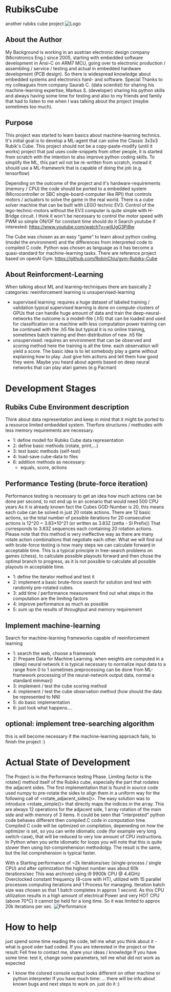 # RubiksCube
another rubiks cube project
![Logo](doc/logo.png)

## About the Author
My Background is working in an austrian electronic design company (Microtronics Eng.) since 2005, starting with embedded software development in Ansi-C on ARM7 MCU, going over to electronic production / assembling / service / testing and actual in embedded hardware development (PCB design). So there is widespread knowledge about embedded systems and electronics hard- and software. 
Special Thanks to my colleagues from company Saurab C. (data scientist) for sharing his machine-learning expertise, Markus S. (developer) sharing his python skills and always having some time for testing and also to my friends and family that had to listen to me when I was talking about the project (maybe sometimes too much).

## Purpose
This project was started to learn basics about machine-learning technics.
It's initial goal is to develop a ML-agent that can solve the Classic 3x3x3 Rubik's Cube.
This project should not be a copy-paste-modify (until it works) project that just uses code-snippets from other people, it is started from scratch with the intention to also improve python coding skills.
To simplify the ML, this part wil not be re-written from scratch, instead it should use a ML-framework that is capable of doing the job (e.g. tensorflow)

Depending on the outcome of the project and it's hardware-requirements (memory / CPU) the code should be ported to a embedded system (Microcontroller or SBC single-board-computer like RPI) that controls motors / actuators to solve the game in the real world. There is a cube solver machine that can be built with LEGO technic EV3. Control of the lego-technic-motors  without the EV3 computer is quite simple with H-Bridge circuit. I think it won't be necessary to control the motor speed with PWM so simple ON/OF for constant time should do it 
Search youtube if interested: https://www.youtube.com/watch?v=wilUgG3PjBw

The Cube was chosen as an easy "game" to learn about python coding. (model the environment) and the differences from interpreted code to compiled C code.
Python was chosen as language as it has become a quasi-standard for machine-learning tasks.
There are reference project based on openAI Gym: https://github.com/RobinChiu/gym-Rubiks-Cube

## About Reinforcment-Learning
When talking about ML and learning-techniques there are basically 2 categories:
reeinforcement learning is unsupervised-learning

* supervised learning: requires a huge dataset of labeled training / validation
    typical supervised learning is done on compute-clusters of GPUs that can handle huge amount of data and train the deep-neural-networks
	the outcome is a modell-file (.h5) that can be loaded and used for classification on a machine with less computation power
	training can be continued with the .h5 file but typical it is no online training, sometimes batch training and then distribution of new .h5 file
* unsupervised:  requires an environment that can be observed and scoring method
    here the training is all the time. each observation will yield a score.
	The basic idea is to let somebody play a game without explaining how to play. Just give him actions and tell them how good they were.
	Maybe you heard about agents based on deep neural networks that can play atari games (e.g Pacman)
	
# Development Stages

## Rubiks Cube Environment description
Think about data representation and keep in mind that it might be ported to a resource limited embedded system. Therfore structures / methodes with less memory requirements are necessary.
* 1: define modell for Rubiks Cube data representation
* 2: define basic methods (rotate, print,...)
* 3: test basic methods (self-test)
* 4: load-save cube-data to files
* 6: addition methods as necessary:
	* equals, score, actions

## Performance Testing (brute-force iteration)
Performance testing is necessary to get an idea how much actions can be done per second, to not end up in an scenario that would need 500 CPU years
As it is already known fact the Cubes GOD-Number is 20, this means each cube can be solved in just 20 rotate actions.
There are 12 basic actions, so the total number of possible iterations for 20 consecutive actions is 12^20 = 3.83*10^21 (or written as 3.83Z (zetta - SI Prefix)) 
That corresponds to 3.83Z sequences each containing 20 rotation actions.
Please note that this method is very ineffective way as there are many rotate action combinations that negotiate each other.
What we will find out with brute-force testing is how many steps we can calculate forward in acceptable time. 
This is a typical principle in tree-search problems on games (chess), to calculate possible playouts forward and then chose the optimal branch to progress, as it is not possible to calculate all possible playouts in acceptable time. 
* 1: define the iterator method and test it
* 2: implement a basic brute-force search for solution and test with randomly pre-rotated cubes.
* 3: add time / performance measurement
	find out what steps in the computation are the limiting factors
* 4: improve performance as much as possible
* 5: sum up the results of throughput and memory requirement

## Implement machine-learning 
Search for machine-learning frameworks capable of reeinforcement learning
* 1: search the web, choose a framework
* 2: Prepare Data for Machine Learning.
	when weights are computed in a (deep) neural network it is typical necessary to normalize input data to a range from 0 to 1
	sometimes preprocessing can be done from ML-framework
	processing of the neural-network output data, normal a standard minmax() 
* 3: implement / test the cube scoring method
* 4: implement / test the cube observation method (how should the data be represented to NN)
* 5: do basic implementation
* 6: just look what happens....

## optional: implement tree-searching algorithm
this is will become necessary if the machine-learning approach fails, to finish the project :)

# Actual State of Development
The Project is in the Performance testing Phase.
Limiting factor is the rotate() method itself of the Rubiks cube, especially the part that rodates the adjacent sides. The first implementation that is found in source code used numpy to pre-rotate the sides to align them in a uniform way for the following call of <rotate_adjacent_sides()>.
The easy solution was to introduce <rotate_simple()> that directly maps the indices in the array. This are always 12 operations for the adjacent side, 1 array rotation of the main side and with memory of 3 items.
It could be seen that "interpreted" python code behaves different then compiled C code in computation time. Compiled C code will be optimized on compilation, depeneding on how the optimizer is set, so you can write idiomatic code (for example very long switch-case), that will be reduced to very low amount of CPU instructions. In Python when you write idiomatic for loops you will note that this is quite slower then using list-comprehension methodolgy. The result is the same, but the list comprehension is typical faster. 

With a Starting performance of ~2k iterations/sec (single-process / single CPU) and after optimization the highest number was about 60k iterations/sec 
This was archived using i9 9900k CPU @ 4.4GHz Overclocked constant frequency (8-core with HT), utilized with 15 parallel processes computing iterations and 1 Process for managing. Iteration batch size was chosen so that 1 batch completes in approx 1 second.
As this CPU utilization results in a high amount of electrical Power and very HOT CPU (above 70°C) it cannot be held for a long time.
So it was limited to approx 20k iterations per sec.
![Performance](doc/brute_force_performance.png)

# How to help
just spend some time reading the code, tell me what you think about it - what is good oder bad coded.
If you are interested in the project or the result: Fell free to contact me, share your ideas / knowledge 
If you have some time: test it, change some parameters, tell me what did not work as expected
* I know the colored console output looks different on other machine or python interpreter
If you have much time: ... there will be info about known bugs and next steps to work on. just do it :) 

